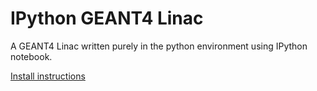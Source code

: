 IPython GEANT4 Linac
====================

A GEANT4 Linac written purely in the python environment using IPython notebook.



[Install instructions](https://docs.google.com/document/d/1j9JpdioeF0eP32EXTTDE_Q4D3CFdMdE5qpORfQ9E6zg/edit?usp=sharing)
